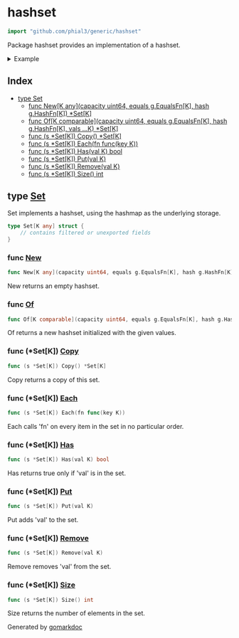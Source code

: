 <!-- Code generated by gomarkdoc. DO NOT EDIT -->

# hashset

```go
import "github.com/phial3/generic/hashset"
```

Package hashset provides an implementation of a hashset\.

<details><summary>Example</summary>
<p>

```go
package main

import (
	"fmt"
	g "github.com/phial3/generic"
	"github.com/phial3/generic/hashset"
)

func main() {
	set := hashset.New[string](3, g.Equals[string], g.HashString)
	set.Put("foo")
	set.Put("bar")
	set.Put("baz")

	fmt.Println(set.Has("foo"))
	fmt.Println(set.Has("quux"))
}
```

#### Output

```
true
false
```

</p>
</details>

## Index

- [type Set](<#type-set>)
  - [func New[K any](capacity uint64, equals g.EqualsFn[K], hash g.HashFn[K]) *Set[K]](<#func-new>)
  - [func Of[K comparable](capacity uint64, equals g.EqualsFn[K], hash g.HashFn[K], vals ...K) *Set[K]](<#func-of>)
  - [func (s *Set[K]) Copy() *Set[K]](<#func-setk-copy>)
  - [func (s *Set[K]) Each(fn func(key K))](<#func-setk-each>)
  - [func (s *Set[K]) Has(val K) bool](<#func-setk-has>)
  - [func (s *Set[K]) Put(val K)](<#func-setk-put>)
  - [func (s *Set[K]) Remove(val K)](<#func-setk-remove>)
  - [func (s *Set[K]) Size() int](<#func-setk-size>)


## type [Set](<https://github.com/phial3/generic/blob/master/hashset/set.go#L10-L12>)

Set implements a hashset\, using the hashmap as the underlying storage\.

```go
type Set[K any] struct {
    // contains filtered or unexported fields
}
```

### func [New](<https://github.com/phial3/generic/blob/master/hashset/set.go#L15>)

```go
func New[K any](capacity uint64, equals g.EqualsFn[K], hash g.HashFn[K]) *Set[K]
```

New returns an empty hashset\.

### func [Of](<https://github.com/phial3/generic/blob/master/hashset/set.go#L22>)

```go
func Of[K comparable](capacity uint64, equals g.EqualsFn[K], hash g.HashFn[K], vals ...K) *Set[K]
```

Of returns a new hashset initialized with the given values\.

### func \(\*Set\[K\]\) [Copy](<https://github.com/phial3/generic/blob/master/hashset/set.go#L50>)

```go
func (s *Set[K]) Copy() *Set[K]
```

Copy returns a copy of this set\.

### func \(\*Set\[K\]\) [Each](<https://github.com/phial3/generic/blob/master/hashset/set.go#L43>)

```go
func (s *Set[K]) Each(fn func(key K))
```

Each calls 'fn' on every item in the set in no particular order\.

### func \(\*Set\[K\]\) [Has](<https://github.com/phial3/generic/blob/master/hashset/set.go#L27>)

```go
func (s *Set[K]) Has(val K) bool
```

Has returns true only if 'val' is in the set\.

### func \(\*Set\[K\]\) [Put](<https://github.com/phial3/generic/blob/master/hashset/set.go#L22>)

```go
func (s *Set[K]) Put(val K)
```

Put adds 'val' to the set\.

### func \(\*Set\[K\]\) [Remove](<https://github.com/phial3/generic/blob/master/hashset/set.go#L33>)

```go
func (s *Set[K]) Remove(val K)
```

Remove removes 'val' from the set\.

### func \(\*Set\[K\]\) [Size](<https://github.com/phial3/generic/blob/master/hashset/set.go#L38>)

```go
func (s *Set[K]) Size() int
```

Size returns the number of elements in the set\.



Generated by [gomarkdoc](<https://github.com/princjef/gomarkdoc>)
